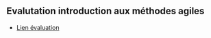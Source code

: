 ## Evalutation introduction aux méthodes agiles

- [Lien évaluation](https://form.dragnsurvey.com/survey/r/1dadeea3)
